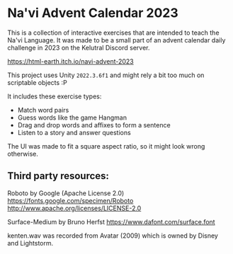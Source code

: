 # Na'vi Advent Calendar 2023
This is a collection of interactive exercises that are intended to teach the Na'vi Language. It was made to be a small part of an advent calendar daily challenge in 2023 on the Kelutral Discord server.

https://html-earth.itch.io/navi-advent-2023

This project uses Unity `2022.3.6f1` and might rely a bit too much on scriptable objects :P

It includes these exercise types:
* Match word pairs
* Guess words like the game Hangman
* Drag and drop words and affixes to form a sentence
* Listen to a story and answer questions

The UI was made to fit a square aspect ratio, so it might look wrong otherwise.

## Third party resources:

Roboto by Google (Apache License 2.0)
https://fonts.google.com/specimen/Roboto
http://www.apache.org/licenses/LICENSE-2.0

Surface-Medium by Bruno Herfst
https://www.dafont.com/surface.font

kenten.wav was recorded from Avatar (2009) which is owned by Disney and Lightstorm.
